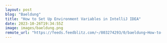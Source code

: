 ```yaml
---
layout: post
blog: "Baeldung"
title: "How to Set Up Environment Variables in IntelliJ IDEA"
date: 2023-10-26T19:34:55Z
image: images/baeldung.png
remote_url: "https://feeds.feedblitz.com/~/803274293/0/baeldung~How-to-Set-Up-Environment-Variables-in-IntelliJ-IDEA"
---
```

